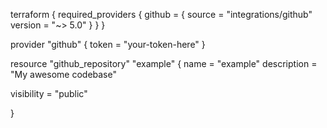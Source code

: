 terraform {
  required_providers {
    github = {
      source  = "integrations/github"
      version = "~> 5.0"
    }
  }
}

provider "github" {
  token = "your-token-here"
}

resource "github_repository" "example" {
  name        = "example"
  description = "My awesome codebase"

  visibility = "public"

}
